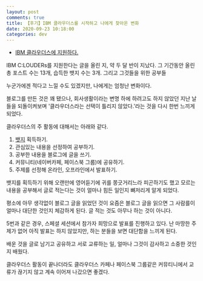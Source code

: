 ```yaml
---
layout: post
comments: true
title: 【후기】IBM 클라우더스를 시작하고 나에게 찾아온 변화
date: 2020-09-23 10:18:00
categories: dev
---
```


- [IBM 클라우더스에 지원하다.](http://localhost/ibm-keulraudeoseue-jiweonhada/)


IBM C:LOUDERs를 지원한다는 글을 올린 지, 약 두 달 반이 지났다. 
그 기간동안 올린 총 포스트 수는 13개, 습득한 뱃지 수는 3개.
그리고 그것들을 위한 공부들

누군가에겐 적다고 느낄 수도 있겠지만, 나에게는 엄청난 변화이다.

블로그를 만든 것은 꽤 됐으나, 회사생활이라는 변명 하에 하려고도 하지 않았던 지난 날들을 되돌이켜보며 '클라우더스라는 선택이 틀리지 않았다.'라는 것을 다시 한번 느끼게 되었다.

클라우더스의 주 활동에 대해서는 아래와 같다.
1. [뱃지](https://cognitiveclass.ai/learn/) 획득하기.
2. 관심있는 내용을 선정하여 공부하기.
3. 공부한 내용을 블로그에 글을 쓰기.
4. 커뮤니티(네이버카페, 페이스북 그룹)에 공유하기.
5. 주제를 선정해 온라인, 오프라인에서 발표하기.

뱃지를 획득하기 위해 오랜만에 영어듣기에 귀를 쫑긋거리느라 피곤하기도 했고 모르는 내용을 공부해서 글로 적는다는 것이 얼마나 힘든 일인지 뼈저리게 알게 되었다.

평소에 아무 생각없이 블로그 글을 읽었던 것이 요즘은 블로그 글을 읽으면 그 사람를이 얼마나 대단한 것인지 체감하게 된다. 글 적는 것도 아무나 하는 것이 아니다.

5번과 같은 경우, 스페셜 세션에서 참가자 희망으로 발표를 진행하고 있다.
난 마땅한 주제가 없어 아직 발표는 하지 않았지만, 하는 분들을 보면 대단함을 느끼게 된다.

배운 것을 글로 남기고 공유하고 서로 교류하는 일,
얼마나 그것이 감사하고 소중한 것인지 배웠다.

클라우더스 활동이 끝나더라도 클라우더스 카페나 페이스북 그룹같은 커뮤티니에서 교류가 끊기지 않고 계속 이어져 나갔으면 좋겠다.